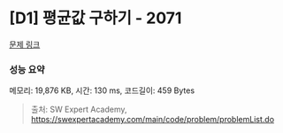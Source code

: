 # [D1] 평균값 구하기 - 2071 

[문제 링크](https://swexpertacademy.com/main/code/problem/problemDetail.do?contestProbId=AV5QRnJqA5cDFAUq) 

### 성능 요약

메모리: 19,876 KB, 시간: 130 ms, 코드길이: 459 Bytes



> 출처: SW Expert Academy, https://swexpertacademy.com/main/code/problem/problemList.do
